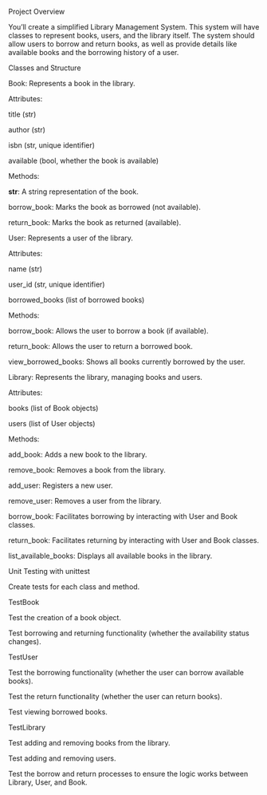 Project Overview 

You’ll create a simplified Library Management System. This system will have classes to represent books, users, and the library itself. The system should allow users to borrow and return books, as well as provide details like available books and the borrowing history of a user.

Classes and Structure 

Book: Represents a book in the library. 

Attributes: 

title (str) 

author (str) 

isbn (str, unique identifier) 

available (bool, whether the book is available) 

Methods: 

__str__: A string representation of the book. 

borrow_book: Marks the book as borrowed (not available). 

return_book: Marks the book as returned (available). 

User: Represents a user of the library. 

Attributes: 

name (str) 

user_id (str, unique identifier) 

borrowed_books (list of borrowed books) 

Methods: 

borrow_book: Allows the user to borrow a book (if available). 

return_book: Allows the user to return a borrowed book. 

view_borrowed_books: Shows all books currently borrowed by the user. 

Library: Represents the library, managing books and users. 

Attributes: 

books (list of Book objects) 

users (list of User objects) 

Methods: 

add_book: Adds a new book to the library. 

remove_book: Removes a book from the library. 

add_user: Registers a new user. 

remove_user: Removes a user from the library. 

borrow_book: Facilitates borrowing by interacting with User and Book classes. 

return_book: Facilitates returning by interacting with User and Book classes. 

list_available_books: Displays all available books in the library. 

Unit Testing with unittest 

Create tests for each class and method. 

TestBook 

Test the creation of a book object. 

Test borrowing and returning functionality (whether the availability status changes). 

TestUser 

Test the borrowing functionality (whether the user can borrow available books). 

Test the return functionality (whether the user can return books). 

Test viewing borrowed books. 

TestLibrary 

Test adding and removing books from the library. 

Test adding and removing users. 

Test the borrow and return processes to ensure the logic works between Library, User, and Book. 
